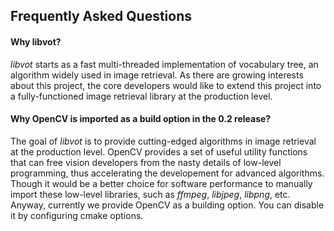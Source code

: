## Frequently Asked Questions

#### Why libvot?  
*libvot* starts as a fast multi-threaded implementation of vocabulary tree, an algorithm widely used in image retrieval. 
As there are growing interests about this project, the core developers would like to extend this project into a fully-functioned image retrieval library at the production level.

#### Why OpenCV is imported as a build option in the 0.2 release?  
The goal of *libvot* is to provide cutting-edged algorithms in image retrieval at the production level. 
OpenCV provides a set of useful utility functions that can free vision developers from the nasty details of low-level programming, thus accelerating the developement for advanced algorithms. Though it would be a better choice for software performance to manually import these low-level libraries, such as *ffmpeg*, *libjpeg*, *libpng*, etc. Anyway, currently we provide OpenCV as a building option. You can disable it by configuring cmake options.
